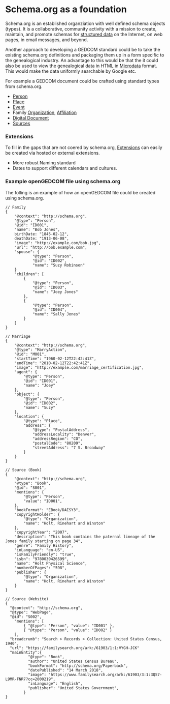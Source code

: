 # Schema.org as a foundation
Schema.org is an established organziation with well defined schema objects (types). It is a collaborative, community activity with a mission to create, maintain, and promote schemas for [structured data](https://schema.org/docs/datamodel.html) on the Internet, on web pages, in email messages, and beyond.

Another approach to developing a GEDCOM standard could be to take the existing schema.org definitions and packaging them up in a form specific to the genealogical industry. An advantage to this would be that the it could also be used to view the genealogical data in HTML in [Microdata](https://en.wikipedia.org/wiki/Microdata_(HTML)) format. This would make the data uniformly searchable by Google etc.

For example a GEDCOM document could be crafted using standard types from schema.org.

- [Person](https://schema.org/Person)
- [Place](https://schema.org/Place)
- [Event](https://schema.org/Event)
- Family [Organization](https://schema.org/Organization), [Affiliation](https://schema.org/affiliation)
- [Digital Document](https://schema.org/DigitalDocument)
- [Sources](https://schema.org/CreativeWork)

### Extensions
To fill in the gaps that are not coered by schema.org, [Extensions](https://pending.schema.org/docs/extension.html) can easily be created via hosted or external extensions.
- More robust Naming standard
- Dates to support different calendars and cultures.


### Example openGEDCOM file using schema.org
The folling is an example of how an openGEDCOM file could be created using schema.org.
```
// Family
{
	"@context": "http://schema.org",
	"@type": "Person",
	"@id": "ID001",
	"name": "Bob Jones",
	birthDate: "1845-02-12",
	deathDate: "1913-06-08",
	"image": "http://example.com/bob.jpg",
	"url": "http://bob.example.com",
	"spouse": {
			"@type": "Person",
			"@id": "ID002",
			"name": "Suzy Robinson"
	}
	"children": [
		{
			"@type": "Person",
			"@id": "ID003",
			"name": "Joey Jones"
		},
		{
			"@type": "Person",
			"@id": "ID004",
			"name": "Sally Jones"
		}
	]
}

// Marriage
{
	"@context": "http://schema.org",
	"@type": "MarryAction",
	"@id": "M001",
	"startTime": "1960-02-12T22:42:41Z",
	"endTime": "2010-02-12T22:42:41Z",
	"image": "http://example.com/marriage_certification.jpg",
	"agent": {
		"@type": "Person",
		"@id": "ID001",
		"name": "Joey"
	},
	"object": {
		"@type": "Person",
		"@id": "ID002",
		"name": "Suzy"
	},
	"location": {
		"@type": "Place",
		"address": {
			"@type": "PostalAddress",
			"addressLocality": "Denver",
			"addressRegion": "CO",
			"postalCode": "80209",
			"streetAddress": "7 S. Broadway"
		}
	}
}

// Source (Book)
{
	"@context": "http://schema.org",
	"@type": "Book",
	"@id": "S001",
	"mentions": {
		"@type": "Person",
		"value": "ID001",
 	},
	"bookFormat": "EBook/DAISY3",
	"copyrightHolder": {
		"@type": "Organization",
		"name": "Holt, Rinehart and Winston"
	},
	"copyrightYear": "2007",
	"description": "This book contains the paternal lineage of the Jones family starting on page 34",
	"genre": "Family History",
	"inLanguage": "en-US",
	"isFamilyFriendly": "true",
	"isbn": "9780030426599",
	"name": "Holt Physical Science",
	"numberOfPages": "598",
	"publisher": {
		"@type": "Organization",
		"name": "Holt, Rinehart and Winston"
	}
}

// Source (Website)
{
  "@context": "http://schema.org",
  "@type": "WebPage",
  "@id": "S002",
	"mentions": [
		{ "@type": "Person", "value": "ID001" },
		{ "@type": "Person", "value": "ID002" }
 	],
  "breadcrumb": "Search > Records > Collection: United States Census, 1940",
  "url": "https://familysearch.org/ark:/61903/1:1:VYGH-JCK"
  "mainEntity":{
          "@type": "Book",
          "author": "United States Census Bureau",
          "bookFormat": "http://schema.org/Paperback",
          "datePublished": "14 March 2018",
          "image": "https://www.familysearch.org/ark:/61903/3:1:3QS7-L9MR-FNR7?cc=2000219",
          "inLanguage": "English",
          "publisher": "United States Government",
        }
}
```